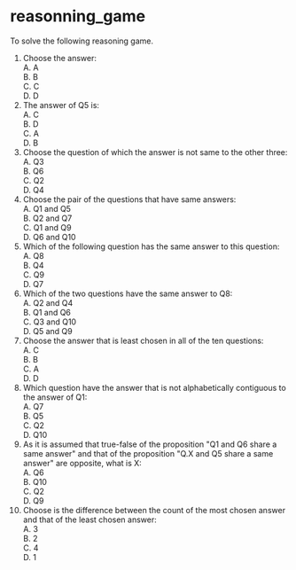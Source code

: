 # reasonning_game

To solve the following reasoning game.  

1. Choose the answer:  
    A. A  
    B. B  
    C. C  
    D. D
1. The answer of Q5 is:  
    A. C  
    B. D  
    C. A  
    D. B  
1. Choose the question of which the answer is not same to the other three:  
    A. Q3  
    B. Q6  
    C. Q2  
    D. Q4
1. Choose the pair of the questions that have same answers:  
    A. Q1 and Q5  
    B. Q2 and Q7  
    C. Q1 and Q9  
    D. Q6 and Q10  
1. Which of the following question has the same answer to this question:  
    A. Q8  
    B. Q4  
    C. Q9  
    D. Q7  
1. Which of the two questions have the same answer to Q8:  
    A. Q2 and Q4  
    B. Q1 and Q6  
    C. Q3 and Q10  
    D. Q5 and Q9  
1. Choose the answer that is least chosen in all of the ten questions:  
    A. C  
    B. B  
    C. A  
    D. D
1. Which question have the answer that is not alphabetically contiguous to the answer of Q1:  
    A. Q7  
    B. Q5  
    C. Q2  
    D. Q10  
1. As it is assumed that true-false of the proposition "Q1 and Q6 share a same answer" and that of the proposition "Q.X and Q5 share a same answer" are opposite, what is X:  
    A. Q6  
    B. Q10  
    C. Q2  
    D. Q9  
1. Choose is the difference between the count of the most chosen answer and that of the least chosen answer:  
    A. 3  
    B. 2  
    C. 4  
    D. 1
